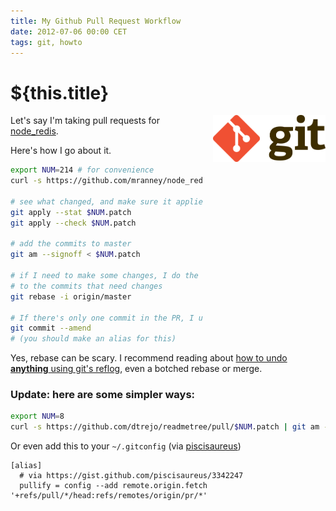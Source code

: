 ```yaml
---
title: My Github Pull Request Workflow
date: 2012-07-06 00:00 CET
tags: git, howto
---
```

# ${this.title}

<img alt="git logo" src="./images/00000000-Git-Logo-2Color.png" style="height: 75px; float:right; padding: 0 0 1rem 1rem;" />

Let's say I'm taking pull requests for [node_redis][1].

Here's how I go about it.

<!-- more -->

```bash
export NUM=214 # for convenience
curl -s https://github.com/mranney/node_redis/pull/$NUM.patch > $NUM.patch

# see what changed, and make sure it applies cleanly
git apply --stat $NUM.patch
git apply --check $NUM.patch

# add the commits to master
git am --signoff < $NUM.patch

# if I need to make some changes, I do the following and put "e" next
# to the commits that need changes
git rebase -i origin/master

# If there's only one commit in the PR, I use
git commit --amend
# (you should make an alias for this)
```

Yes, rebase can be scary. I recommend reading about [how to undo **anything**
using git's reflog][2], even a botched rebase or merge.

### Update: here are some simpler ways:

```bash
export NUM=8
curl -s https://github.com/dtrejo/readmetree/pull/$NUM.patch | git am --signoff
```

Or even add this to your `~/.gitconfig` (via [piscisaureus][3])

```
[alias]
  # via https://gist.github.com/piscisaureus/3342247
  pullify = config --add remote.origin.fetch '+refs/pull/*/head:refs/remotes/origin/pr/*'
```

[1]:https://github.com/mranney/node_redis
[2]:http://gitfu.wordpress.com/2008/04/06/git-reflog-no-commits-left-behind
[3]:https://gist.github.com/piscisaureus/3342247
